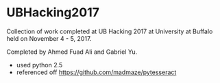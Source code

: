 # UBHacking2017

Collection of work completed at UB Hacking 2017 at University at Buffalo held on November 4 - 5, 2017.

Completed by Ahmed Fuad Ali and Gabriel Yu.


* used python 2.5
* referenced off https://github.com/madmaze/pytesseract
